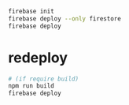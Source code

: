 ```bash
firebase init
firebase deploy --only firestore
firebase deploy
```


# redeploy

```bash
# (if require build) 
npm run build
firebase deploy
```